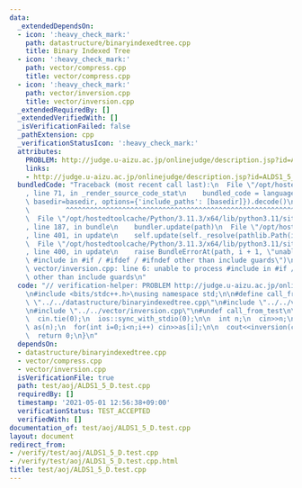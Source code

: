 ```yaml
---
data:
  _extendedDependsOn:
  - icon: ':heavy_check_mark:'
    path: datastructure/binaryindexedtree.cpp
    title: Binary Indexed Tree
  - icon: ':heavy_check_mark:'
    path: vector/compress.cpp
    title: vector/compress.cpp
  - icon: ':heavy_check_mark:'
    path: vector/inversion.cpp
    title: vector/inversion.cpp
  _extendedRequiredBy: []
  _extendedVerifiedWith: []
  _isVerificationFailed: false
  _pathExtension: cpp
  _verificationStatusIcon: ':heavy_check_mark:'
  attributes:
    PROBLEM: http://judge.u-aizu.ac.jp/onlinejudge/description.jsp?id=ALDS1_5_D
    links:
    - http://judge.u-aizu.ac.jp/onlinejudge/description.jsp?id=ALDS1_5_D
  bundledCode: "Traceback (most recent call last):\n  File \"/opt/hostedtoolcache/Python/3.11.3/x64/lib/python3.11/site-packages/onlinejudge_verify/documentation/build.py\"\
    , line 71, in _render_source_code_stat\n    bundled_code = language.bundle(stat.path,\
    \ basedir=basedir, options={'include_paths': [basedir]}).decode()\n          \
    \         ^^^^^^^^^^^^^^^^^^^^^^^^^^^^^^^^^^^^^^^^^^^^^^^^^^^^^^^^^^^^^^^^^^^^^^^^^^^^^^^^^\n\
    \  File \"/opt/hostedtoolcache/Python/3.11.3/x64/lib/python3.11/site-packages/onlinejudge_verify/languages/cplusplus.py\"\
    , line 187, in bundle\n    bundler.update(path)\n  File \"/opt/hostedtoolcache/Python/3.11.3/x64/lib/python3.11/site-packages/onlinejudge_verify/languages/cplusplus_bundle.py\"\
    , line 401, in update\n    self.update(self._resolve(pathlib.Path(included), included_from=path))\n\
    \  File \"/opt/hostedtoolcache/Python/3.11.3/x64/lib/python3.11/site-packages/onlinejudge_verify/languages/cplusplus_bundle.py\"\
    , line 400, in update\n    raise BundleErrorAt(path, i + 1, \"unable to process\
    \ #include in #if / #ifdef / #ifndef other than include guards\")\nonlinejudge_verify.languages.cplusplus_bundle.BundleErrorAt:\
    \ vector/inversion.cpp: line 6: unable to process #include in #if / #ifdef / #ifndef\
    \ other than include guards\n"
  code: "// verification-helper: PROBLEM http://judge.u-aizu.ac.jp/onlinejudge/description.jsp?id=ALDS1_5_D\n\
    \n#include <bits/stdc++.h>\nusing namespace std;\n\n#define call_from_test\n#include\
    \ \"../../datastructure/binaryindexedtree.cpp\"\n#include \"../../vector/compress.cpp\"\
    \n#include \"../../vector/inversion.cpp\"\n#undef call_from_test\n\nsigned main(){\n\
    \  cin.tie(0);\n  ios::sync_with_stdio(0);\n\n  int n;\n  cin>>n;\n\n  vector<int>\
    \ as(n);\n  for(int i=0;i<n;i++) cin>>as[i];\n\n  cout<<inversion(compressed(as))<<endl;\n\
    \  return 0;\n}\n"
  dependsOn:
  - datastructure/binaryindexedtree.cpp
  - vector/compress.cpp
  - vector/inversion.cpp
  isVerificationFile: true
  path: test/aoj/ALDS1_5_D.test.cpp
  requiredBy: []
  timestamp: '2021-05-01 12:56:38+09:00'
  verificationStatus: TEST_ACCEPTED
  verifiedWith: []
documentation_of: test/aoj/ALDS1_5_D.test.cpp
layout: document
redirect_from:
- /verify/test/aoj/ALDS1_5_D.test.cpp
- /verify/test/aoj/ALDS1_5_D.test.cpp.html
title: test/aoj/ALDS1_5_D.test.cpp
---
```

